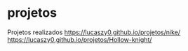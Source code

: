 # projetos
 Projetos realizados
https://lucaszy0.github.io/projetos/nike/
https://lucaszy0.github.io/projetos/Hollow-knight/
